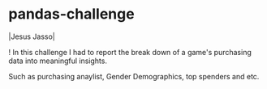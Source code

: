# pandas-challenge
|Jesus Jasso|

! In this challenge I had to report the break down of a game's purchasing data into meaningful insights.

Such as purchasing anaylist, Gender Demographics, top spenders and etc.  

